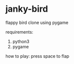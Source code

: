 # janky-bird
flappy bird clone using pygame

requirements:
1. python3
2. pygame

how to play:
press space to flap
